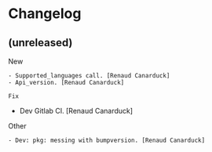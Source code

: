 Changelog
=========


(unreleased)
------------

New
~~~
- Supported_languages call. [Renaud Canarduck]
- Api_version. [Renaud Canarduck]

Fix
~~~
- Dev Gitlab CI. [Renaud Canarduck]

Other
~~~~~
- Dev: pkg: messing with bumpversion. [Renaud Canarduck]


